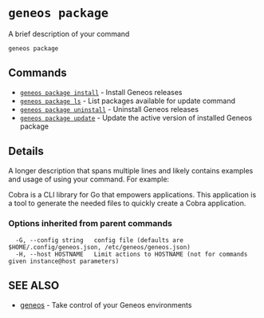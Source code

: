 # `geneos package`

A brief description of your command

```text
geneos package
```
## Commands

* [`geneos package install`](geneos_package_install.md)	 - Install Geneos releases
* [`geneos package ls`](geneos_package_ls.md)	 - List packages available for update command
* [`geneos package uninstall`](geneos_package_uninstall.md)	 - Uninstall Geneos releases
* [`geneos package update`](geneos_package_update.md)	 - Update the active version of installed Geneos package

## Details
A longer description that spans multiple lines and likely contains examples
and usage of using your command. For example:

Cobra is a CLI library for Go that empowers applications.
This application is a tool to generate the needed files
to quickly create a Cobra application.
### Options inherited from parent commands

```text
  -G, --config string   config file (defaults are $HOME/.config/geneos.json, /etc/geneos/geneos.json)
  -H, --host HOSTNAME   Limit actions to HOSTNAME (not for commands given instance@host parameters)
```

## SEE ALSO

* [geneos](geneos.md)	 - Take control of your Geneos environments
